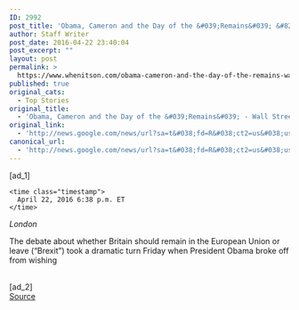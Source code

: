 ```yaml
---
ID: 2992
post_title: 'Obama, Cameron and the Day of the &#039;Remains&#039; &#8211; Wall Street Journal'
author: Staff Writer
post_date: 2016-04-22 23:40:04
post_excerpt: ""
layout: post
permalink: >
  https://www.whenitson.com/obama-cameron-and-the-day-of-the-remains-wall-street-journal/
published: true
original_cats:
  - Top Stories
original_title:
  - 'Obama, Cameron and the Day of the &#039;Remains&#039; - Wall Street Journal'
original_link:
  - 'http://news.google.com/news/url?sa=t&#038;fd=R&#038;ct2=us&#038;usg=AFQjCNHfSv70Q1_1unslnh6UU3x8Fjbz3A&#038;clid=c3a7d30bb8a4878e06b80cf16b898331&#038;cid=52779091891272&#038;ei=U7YaV5CsNYaxhQHVrJGIAg&#038;url=http://www.wsj.com/articles/obama-cameron-and-the-day-of-the-remains-1461364735'
canonical_url:
  - 'http://news.google.com/news/url?sa=t&#038;fd=R&#038;ct2=us&#038;usg=AFQjCNHfSv70Q1_1unslnh6UU3x8Fjbz3A&#038;clid=c3a7d30bb8a4878e06b80cf16b898331&#038;cid=52779091891272&#038;ei=U7YaV5CsNYaxhQHVrJGIAg&#038;url=http://www.wsj.com/articles/obama-cameron-and-the-day-of-the-remains-1461364735'
---
```

 [ad_1]
<br><div id="wsj-article-wrap" itemprop="articleBody" data-sbid="SB12058064930162073278404582022362583550138" readability="161.36470588235">

  


    


  <div class="clearfix byline-wrap">


    
    
    
    <time class="timestamp">
      April 22, 2016 6:38 p.m. ET
    </time>

    
  </div>

  <!--
      --> <p> <em>London</em> </p> <p>The debate about whether Britain should remain in the European Union or leave (“Brexit”) took a dramatic turn Friday when President Obama broke off from wishing <!--
        --> Queen Elizabeth II<!--
      --> a happy 90th birthday to lecture the British people about how to vote in the EU referendum on June 23.</p> <p>In a joint news conference with Prime Minister <!--
        --> <a href="http://topics.wsj.com/person/C/David-Cameron/5940">David Cameron</a>,<!--
      --> who has staked his political future on Britain’s voting “Remain” rather than “Leave,” Mr. Obama was full of surprises. </p> <p>For one thing, he admitted that it had been his call to remove the bust of <!--
        --> Winston Churchill<!--
      --> from the Oval Office when he first became president. That was a jaw-dropper, because until now the White House has maintained that the decision was taken before Mr. Obama took up residence and was no reflection on the president’s attitude toward Britain or its “special relationship” with the United States. Only a month ago, <!--
        --> <a href="http://topics.wsj.com/person/C/Ted-Cruz/7753">Ted Cruz</a><!--
      --> was accused of “lying” when he repeated this story. So it was good of the president to clear that up, although unlikely to endear him to his British audience.</p> <p>The biggest shock, though, was his affirmation of something the pro-EU camp has been claiming and which is usually dismissed as typical of “Project Fear”—the disparaging name the Leave side has given to the Remain campaign. Earlier this week, <!--
        --> George Osborne,<!--
      --> the Chancellor of the Exchequer and Mr. Cameron’s closest ally, claimed that Brexit would cost each British family £4,300 ($6,200), a figure written off by his opponents as scaremongering. </p> <p>But Mr. Obama seemed to confirm Mr. Osborne’s pessimistic analysis when he said Britain, if it leaves the EU, would be at the “back of the queue” if it had to negotiate a separate trade deal with the U.S. That sent shock waves through the Brexit camp, which has long maintained that America’s exports to the U.K.—$56.35 billion in 2015—are so valuable that a new trade agreement would be quickly negotiated.</p> <p>Just how much impact Mr. Obama’s intervention will have is hotly debated. According to a YouGov poll last week, just 4% of the British people believe that Mr. Obama opposes Brexit because he thinks it would be bad for Britain rather than for America. The majority believe that Mr. Obama is urging us to stay in because our strong ties to the U.S. mean the EU would be more pro-American with us in it, not because he thinks Britain will be better off. Another poll, by contrast, gives the president a 91% approval rating among the “Don’t Knows,” a sizable portion of the electorate.</p> <p>The most common objection to Mr. Obama’s intervention is that it’s hypocritical because America guards its own sovereignty so vigilantly. But at the news conference he talked about the need for nation-states to “aggregate their power” to “multiply their influence,” and he claimed that the U.K. “magnifies” rather than “diminishes” its influence by pooling its sovereignty with other European countries. </p> <p>That suggests Mr. Obama believes America would benefit from similar arrangements with its neighbors—that it should be more “transnational,” to use his word. Certainly, his efforts to accommodate millions of illegal immigrants suggest that, if it were politically possible, he might well countenance an open border with Mexico. Not hypocritical, then, but uncharacteristically candid.</p> <p>But this, too, may be helpful to the Leave side. It is precisely because I’m skeptical about the blurring of the boundaries between nation-states that I’m in favor of Brexit, and I suspect that’s true of others as well. It’s not just that our democracy and self-determination are inextricably linked and it’s harder to hold lawmakers to account in a “transnational” institution like the EU, where the laws that apply to all 28 member states are drafted by unelected “commissioners.” It goes deeper than that—a sense that something important is lost when we surrender control of our borders. We’re not just pooling our sovereignty, but a part of our identity as Britons too.</p> <p>The Remainers believe that basing our sense of who we are on blood and soil is regressive and inevitably leads to international conflict, something the EU was set up to prevent. They welcome a loosening of patriotic ties, which they believe allows for more self-invention, something Mr. Obama has praised in the past.</p> <p>But it is naïve to think that a decline in nationalist sentiment always goes hand in hand with peace, love and understanding. Once our personal identity is divorced from our nation’s customs and institutions, we become more susceptible to toxic ideologies, not less—and the Wahhabism that has radicalized so many young European Muslims is a case in point.</p> <p>Ultimately, it is because we have such a strong attachment to the values that both our nations share and which are bound up with our shared history—democracy, limited government, freedom of speech, religious tolerance and the rule of law—that those of us on the Leave side are so skeptical about further European integration. We believe that Brexit won’t just strengthen Britain, it will also strengthen our special relationship.</p> <p> <em>Mr. Young is the author of “How to Lose Friends &amp; Alienate People” (Da Capo Press, 2002) and “The Sound of No Hands Clapping” (Da Capo, 2006).</em> </p>

<!--
  -->
</div>
<br>[ad_2]
<br><a href="http://news.google.com/news/url?sa=t&#038;fd=R&#038;ct2=us&#038;usg=AFQjCNHfSv70Q1_1unslnh6UU3x8Fjbz3A&#038;clid=c3a7d30bb8a4878e06b80cf16b898331&#038;cid=52779091891272&#038;ei=U7YaV5CsNYaxhQHVrJGIAg&#038;url=http://www.wsj.com/articles/obama-cameron-and-the-day-of-the-remains-1461364735">Source </a>